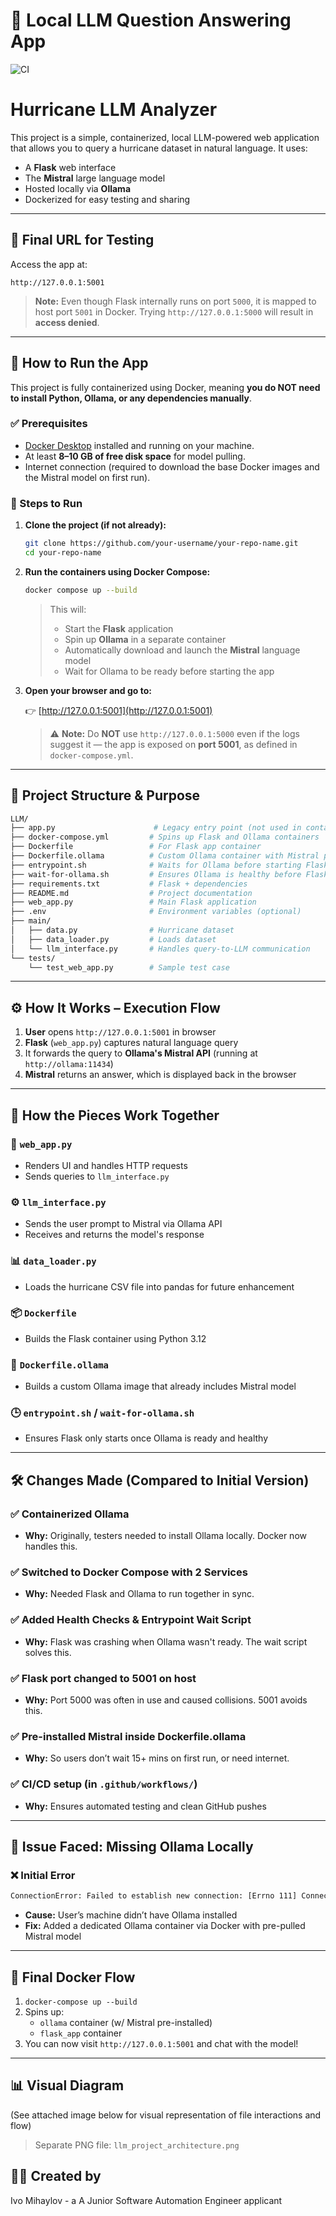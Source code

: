 # 🧠 Local LLM Question Answering App
![CI](https://github.com/ivo-mihaylov/hurricane-llm-analyzer/actions/workflows/ci.yml/badge.svg)

# Hurricane LLM Analyzer

This project is a simple, containerized, local LLM-powered web application that allows you to query a hurricane dataset in natural language. It uses:

- A **Flask** web interface
- The **Mistral** large language model
- Hosted locally via **Ollama**
- Dockerized for easy testing and sharing

---

## 🔗 Final URL for Testing
Access the app at:
```
http://127.0.0.1:5001
```
> **Note:** Even though Flask internally runs on port `5000`, it is mapped to host port `5001` in Docker. Trying `http://127.0.0.1:5000` will result in **access denied**.

---

## 🚀 How to Run the App

This project is fully containerized using Docker, meaning **you do NOT need to install Python, Ollama, or any dependencies manually**.

### ✅ Prerequisites
- [Docker Desktop](https://www.docker.com/products/docker-desktop/) installed and running on your machine.
- At least **8–10 GB of free disk space** for model pulling.
- Internet connection (required to download the base Docker images and the Mistral model on first run).

### 🧭 Steps to Run

1. **Clone the project (if not already):**

   ```bash
   git clone https://github.com/your-username/your-repo-name.git
   cd your-repo-name
   ```

2. **Run the containers using Docker Compose:**

   ```bash
   docker compose up --build
   ```

   > This will:
   > - Start the **Flask** application
   > - Spin up **Ollama** in a separate container
   > - Automatically download and launch the **Mistral** language model
   > - Wait for Ollama to be ready before starting the app

3. **Open your browser and go to:**

   👉 [http://127.0.0.1:5001](http://127.0.0.1:5001)

   > ⚠️ **Note:** Do **NOT** use `http://127.0.0.1:5000` even if the logs suggest it — the app is exposed on **port 5001**, as defined in `docker-compose.yml`.

---

## 📁 Project Structure & Purpose

```bash
LLM/
├── app.py                      # Legacy entry point (not used in container setup)
├── docker-compose.yml         # Spins up Flask and Ollama containers
├── Dockerfile                 # For Flask app container
├── Dockerfile.ollama          # Custom Ollama container with Mistral pre-installed
├── entrypoint.sh              # Waits for Ollama before starting Flask
├── wait-for-ollama.sh         # Ensures Ollama is healthy before Flask launches
├── requirements.txt           # Flask + dependencies
├── README.md                  # Project documentation
├── web_app.py                 # Main Flask application
├── .env                       # Environment variables (optional)
├── main/
│   ├── data.py                # Hurricane dataset
│   ├── data_loader.py         # Loads dataset
│   └── llm_interface.py       # Handles query-to-LLM communication
└── tests/
    └── test_web_app.py        # Sample test case
```

---

## ⚙️ How It Works – Execution Flow

1. **User** opens `http://127.0.0.1:5001` in browser
2. **Flask** (`web_app.py`) captures natural language query
3. It forwards the query to **Ollama's Mistral API** (running at `http://ollama:11434`)
4. **Mistral** returns an answer, which is displayed back in the browser

---

## 🧩 How the Pieces Work Together

### 📄 `web_app.py`
- Renders UI and handles HTTP requests
- Sends queries to `llm_interface.py`

### ⚙️ `llm_interface.py`
- Sends the user prompt to Mistral via Ollama API
- Receives and returns the model's response

### 📊 `data_loader.py`
- Loads the hurricane CSV file into pandas for future enhancement

### 📦 `Dockerfile`
- Builds the Flask container using Python 3.12

### 🧠 `Dockerfile.ollama`
- Builds a custom Ollama image that already includes Mistral model

### 🕒 `entrypoint.sh` / `wait-for-ollama.sh`
- Ensures Flask only starts once Ollama is ready and healthy

---

## 🛠️ Changes Made (Compared to Initial Version)

### ✅ Containerized Ollama
- **Why:** Originally, testers needed to install Ollama locally. Docker now handles this.

### ✅ Switched to Docker Compose with 2 Services
- **Why:** Needed Flask and Ollama to run together in sync.

### ✅ Added Health Checks & Entrypoint Wait Script
- **Why:** Flask was crashing when Ollama wasn't ready. The wait script solves this.

### ✅ Flask port changed to 5001 on host
- **Why:** Port 5000 was often in use and caused collisions. 5001 avoids this.

### ✅ Pre-installed Mistral inside Dockerfile.ollama
- **Why:** So users don’t wait 15+ mins on first run, or need internet.

### ✅ CI/CD setup (in `.github/workflows/`)
- **Why:** Ensures automated testing and clean GitHub pushes

---

## 🧪 Issue Faced: Missing Ollama Locally

### ❌ Initial Error
```bash
ConnectionError: Failed to establish new connection: [Errno 111] Connection refused
```
- **Cause:** User’s machine didn’t have Ollama installed
- **Fix:** Added a dedicated Ollama container via Docker with pre-pulled Mistral model

---

## 🔁 Final Docker Flow

1. `docker-compose up --build`
2. Spins up:
    - `ollama` container (w/ Mistral pre-installed)
    - `flask_app` container
3. You can now visit `http://127.0.0.1:5001` and chat with the model!

---

## 📊 Visual Diagram
(See attached image below for visual representation of file interactions and flow)

> Separate PNG file: `llm_project_architecture.png`



## 👩‍💻 Created by
Ivo Mihaylov - a A Junior Software Automation Engineer applicant
